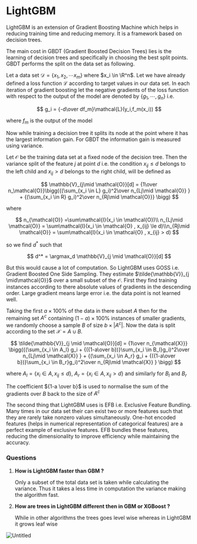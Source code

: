 # LightGBM

LightGBM is an extension of Gradient Boosting Machine which helps in reducing training time and reducing memory. It is a framework based on decision trees.

The main cost in GBDT (Gradient Boosted Decision Trees) lies is the learning of decision trees and specifically in choosing the best split points. GBDT performs the split on the data set as following.

Let a data set $\mathcal{D} = \{x_1,x_2,\cdots x_m\}$ where $x_i \in \R^n$. Let we have already defined a loss function $\mathcal{L}$ according to target values in our data set. In each iteration of gradient boosting let the negative gradients of the loss function with respect to the output of the model are denoted by $\{g_1,\cdots ,g_n\}$ i.e. 

$$
g_i = {-d\over df_m}\mathcal{L}(y_i,f_m(x_i))
$$

where $f_m$ is the output of the model

Now while training a decision tree it splits its node at the point where it has the largest information gain. For GBDT the information gain is measured using variance. 

Let $\mathcal{O}$ be the training data set at a fixed node of the decision tree. Then the variance split of the feature $j$ at point $d$ i.e. the condition $x_{ij} \le d$ belongs to the left child and $x_{ij} > d$ belongs to the right child, will be defined as  

$$
\mathbb{V}_{j\mid \mathcal{O}}[d] = {1\over n_\mathcal{O}}\bigg({(\sum_{x_i \in L} g_i)^2\over n_{Lj\mid \mathcal{O}} } + {(\sum_{x_i \in R} g_i)^2\over n_{Rj\mid \mathcal{O}}} \bigg)
$$

where  

$$
n_{\mathcal{O}} =\sum\mathcal{I}(x_i \in \mathcal{O})\\
n_{Lj\mid \mathcal{O}} = \sum\mathcal{I}(x_i \in \mathcal{O} , x_{ij} \le d)\\n_{Rj\mid \mathcal{O}} = \sum\mathcal{I}(x_i \in \mathcal{O} , x_{ij} > d)
$$

so we find $d^*$ such that 

$$
d^* = \argmax_d \mathbb{V}_{j \mid \mathcal{O}}[d]
$$

But this would cause a lot of computation. So LightGBM uses GOSS i.e. Gradient Boosted One Side Sampling. They estimate $\tilde{\mathbb{V}}_{j \mid\mathcal{O}}$ over a small subset of the $\mathcal{O}$. First they find training instances according to there absolute values of gradients in the descending order. Large gradient means large error i.e. the data point is not learned well.

Taking the first $a \times 100\%$ of the data in there subset $A$ then for the remaining set $A^c$ containing $(1-a)\times 100 \%$ instances of smaller gradients, we randomly choose a sample $B$ of size $b \times |A^c|$. Now the data is split according to the set $\mathcal{X} =A \cup B$.  

$$
\tilde{\mathbb{V}}_{j \mid \mathcal{O}}[d] = {1\over n_{\mathcal{X}}} \bigg({(\sum_{x_i \in A_l} g_i + {({1-a\over b})}\sum_{x_i \in B_l}g_i)^2\over n_{Lj\mid \mathcal{X}} } + {(\sum_{x_i \in A_r} g_i + {({1-a\over b})}\sum_{x_i \in B_r}g_i)^2\over n_{Rj\mid \mathcal{X}} } \bigg)
$$

where $A_l = \{x_i \in A, x_{ij} \le d\}$, $A_r = \{x_i \in A, x_{ij} > d\}$ and similarly for $B_l$ and $B_r$

The coefficient ${1-a \over b}$ is used to normalise the sum of the gradients over $B$ back to the size of $A^c$

The second thing that LightGBM uses is EFB i.e. Exclusive Feature Bundling. Many times in our data set their can exist two or more features such that they are rarely take nonzero values simultaneously. One-hot encoded features (helps in numerical representation of categorical features) are a perfect example of exclusive features. EFB bundles these features, reducing the dimensionality to improve efficiency while maintaining the accuracy.

### Questions

1. **How is LightGBM faster than GBM ?**
    
    Only a subset of the total data set is taken while calculating the variance. Thus it takes a less time in computation the variance making the algorithm fast.
    
2. **How are trees in LightGBM different then in GBM or XGBoost ?**
    
    While in other algorithms the trees goes level wise whereas in LightGBM it grows leaf wise
    

![Untitled](LightGBM%206808df6c53dd48b7b490a2423ee52b3c/Untitled.png)
